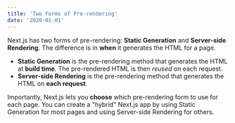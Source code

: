 ```yaml
---
title: 'Two Forms of Pre-rendering'
date: '2020-01-01'
---
```


Next.js has two forms of pre-rendering: **Static Generation** and **Server-side Rendering**. The difference is
in **when** it generates the HTML for a page.

-   **Static Generation** is the pre-rendering method that generates the HTML at **build time**. The
    pre-rendered HTML is then _reused_ on each request.
-   **Server-side Rendering** is the pre-rendering method that generates the HTML on **each request**.

Importantly, Next.js lets you **choose** which pre-rendering form to use for each page. You can create a
"hybrid" Next.js app by using Static Generation for most pages and using Server-side Rendering for others.
